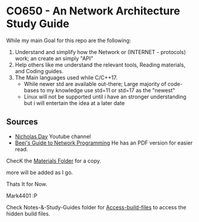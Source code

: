 # CO650 - An Network Architecture Study Guide

While my main Goal for this repo are the following:

1. Understand and simplify how the Network or (INTERNET - protocols) work; an create an simply "API"
2. Help others like me understand the relevant tools, Reading materials, and Coding guides.
3. The Main languages used while C/C++17.
	- While newer std are available out-there; Large majority of code-bases to my knowledge use std=11 or std=17 as the "newest"
	- Linux will not be supported until i have an stronger understanding but i will entertain the idea at a later date
	
## Sources

- [Nicholas Day](https://www.youtube.com/@NicholasDayPhD) Youtube channel
- [Beej's Guide to Network Programming](https://beej.us/guide/bgnet/) He has an PDF version for easier read. 

ChecK the [Materials Folder](./Materials/bgnet_usl_c_2.pdf) for a copy.

more will be added as I go.

Thats It for Now.

Mark4401 :P

Check Notes-&-Study-Guides folder for [Access-build-files](./Notes-&-Study-Guides/Access-build-files.md) to access the hidden build files.

